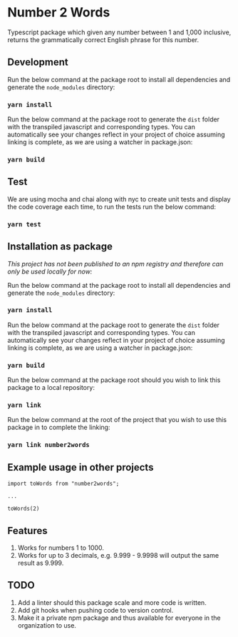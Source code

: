 # Number 2 Words

Typescript package which given any number between 1 and 1,000 inclusive, returns the grammatically correct English phrase for this number.

## Development

Run the below command at the package root to install all dependencies and generate the `node_modules` directory:

### `yarn install`

Run the below command at the package root to generate the `dist` folder with the transpiled javascript and corresponding types.
You can automatically see your changes reflect in your project of choice assuming linking is complete, as we are using a watcher in package.json:

### `yarn build`

## Test

We are using mocha and chai along with nyc to create unit tests and display the code coverage each time, to run the tests run the below command:

### `yarn test`

## Installation as package

*This project has not been published to an npm registry and therefore can only be used locally for now:*

Run the below command at the package root to install all dependencies and generate the `node_modules` directory:

### `yarn install`

Run the below command at the package root to generate the `dist` folder with the transpiled javascript and corresponding types.
You can automatically see your changes reflect in your project of choice assuming linking is complete, as we are using a watcher in package.json:

### `yarn build`

Run the below command at the package root should you wish to link this package to a local repository:

### `yarn link`

Run the below command at the root of the project that you wish to use this package in to complete the linking:

### `yarn link number2words`

## Example usage in other projects

```
import toWords from "number2words";

...

toWords(2)
```

## Features

1. Works for numbers 1 to 1000.
2. Works for up to 3 decimals, e.g. 9.999 - 9.9998 will output the same result as 9.999.

## TODO

1. Add a linter should this package scale and more code is written.
2. Add git hooks when pushing code to version control.
3. Make it a private npm package and thus available for everyone in the organization to use.